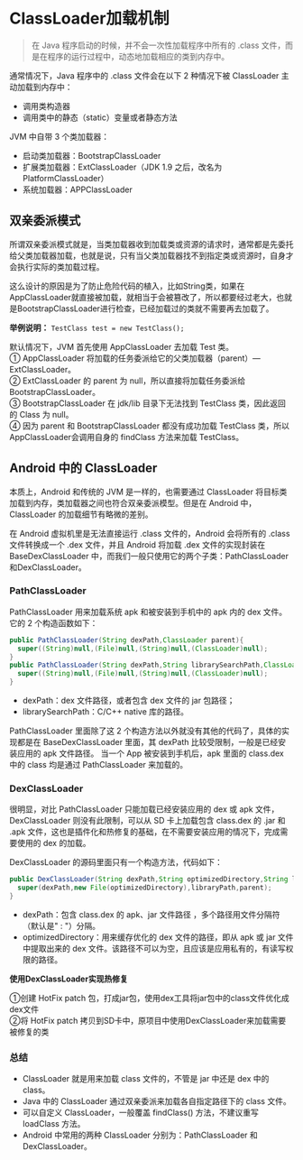 # ClassLoader加载机制

>在 Java 程序启动的时候，并不会一次性加载程序中所有的 .class 文件，而是在程序的运行过程中，动态地加载相应的类到内存中。

通常情况下，Java 程序中的 .class 文件会在以下 2 种情况下被 ClassLoader 主动加载到内存中：

- 调用类构造器  
- 调用类中的静态（static）变量或者静态方法

JVM 中自带 3 个类加载器：
- 启动类加载器：<span class="font-red">BootstrapClassLoader</span>
- 扩展类加载器：<span class="font-red">ExtClassLoader</span>（JDK 1.9 之后，改名为 PlatformClassLoader）
- 系统加载器：<span class="font-red">APPClassLoader</span>

## 双亲委派模式

所谓双亲委派模式就是，当类加载器收到加载类或资源的请求时，通常都是先委托给父类加载器加载，也就是说，只有当父类加载器找不到指定类或资源时，自身才会执行实际的类加载过程。

这么设计的原因是为了防止危险代码的植入，比如String类，如果在AppClassLoader就直接被加载，就相当于会被篡改了，所以都要经过老大，也就是BootstrapClassLoader进行检查，已经加载过的类就不需要再去加载了。

**举例说明：** `TestClass test = new TestClass();`

默认情况下，JVM 首先使用 AppClassLoader 去加载 Test 类。  
① AppClassLoader 将加载的任务委派给它的父类加载器（parent）—ExtClassLoader。  
② ExtClassLoader 的 parent 为 null，所以直接将加载任务委派给 BootstrapClassLoader。  
③ BootstrapClassLoader 在 jdk/lib 目录下无法找到 TestClass 类，因此返回的 Class 为 null。  
④ 因为 parent 和 BootstrapClassLoader 都没有成功加载 TestClass 类，所以AppClassLoader会调用自身的 findClass 方法来加载 TestClass。

## Android 中的 ClassLoader

本质上，Android 和传统的 JVM 是一样的，也需要通过 ClassLoader 将目标类加载到内存，类加载器之间也符合双亲委派模型。但是在 Android 中， ClassLoader 的加载细节有略微的差别。

在 Android 虚拟机里是无法直接运行 .class 文件的，Android 会将所有的 .class 文件转换成一个 .dex 文件，并且 Android 将加载 .dex 文件的实现封装在 BaseDexClassLoader 中，而我们一般只使用它的两个子类：<span class="font-red">PathClassLoader</span>和<span class="font-red">DexClassLoader</span>。

### PathClassLoader

PathClassLoader 用来加载系统 apk 和被安装到手机中的 apk 内的 dex 文件。它的 2 个构造函数如下：

```java
public PathClassLoader(String dexPath,ClassLoader parent){
  super((String)null,(File)null,(String)null,(ClassLoader)null);
}
public PathClassLoader(String dexPath,String librarySearchPath,ClassLoader parent){
  super((String)null,(File)null,(String)null,(ClassLoader)null);
}
```

- dexPath：dex 文件路径，或者包含 dex 文件的 jar 包路径；
- librarySearchPath：C/C++ native 库的路径。

PathClassLoader 里面除了这 2 个构造方法以外就没有其他的代码了，具体的实现都是在 BaseDexClassLoader 里面，其 dexPath 比较受限制，一般是已经安装应用的 apk 文件路径。
当一个 App 被安装到手机后，apk 里面的 class.dex 中的 class 均是通过 PathClassLoader 来加载的。

### DexClassLoader

很明显，对比 PathClassLoader 只能加载已经安装应用的 dex 或 apk 文件，DexClassLoader 则没有此限制，可以从 SD 卡上加载包含 class.dex 的 .jar 和 .apk 文件，这也是插件化和热修复的基础，在不需要安装应用的情况下，完成需要使用的 dex 的加载。

DexClassLoader 的源码里面只有一个构造方法，代码如下：

```java
public DexClassLoader(String dexPath,String optimizedDirectory,String libraryPath,ClassLoader parent){
  super(dexPath,new File(optimizedDirectory),libraryPath,parent);
}
```

- dexPath：包含 class.dex 的 apk、jar 文件路径 ，多个路径用文件分隔符（默认是" : "）分隔。
- optimizedDirectory：用来缓存优化的 dex 文件的路径，即从 apk 或 jar 文件中提取出来的 dex 文件。该路径不可以为空，且应该是应用私有的，有读写权限的路径。

**使用DexClassLoader实现热修复**

①创建 HotFix patch 包，打成jar包，使用dex工具将jar包中的class文件优化成dex文件  
②将 HotFix patch 拷贝到SD卡中，原项目中使用DexClassLoader来加载需要被修复的类

### 总结

- ClassLoader 就是用来加载 class 文件的，不管是 jar 中还是 dex 中的 class。  
- Java 中的 ClassLoader 通过双亲委派来加载各自指定路径下的 class 文件。  
- 可以自定义 ClassLoader，一般覆盖 findClass() 方法，不建议重写 loadClass 方法。  
- Android 中常用的两种 ClassLoader 分别为：PathClassLoader 和 DexClassLoader。  

